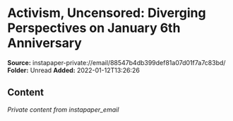 # Activism, Uncensored: Diverging Perspectives on January 6th Anniversary

**Source:** instapaper-private://email/88547b4db399def81a07d01f7a7c83bd/
**Folder:** Unread
**Added:** 2022-01-12T13:26:26




## Content
*Private content from instapaper_email*
